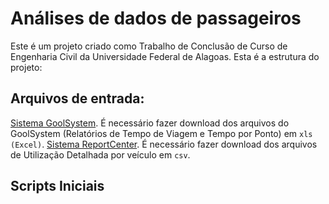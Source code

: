 # Análises de dados de passageiros

Este é um projeto criado como Trabalho de Conclusão de Curso de Engenharia Civil da Universidade Federal de Alagoas.
Esta é a estrutura do projeto:


## Arquivos de entrada:

[Sistema GoolSystem](). É necessário fazer download dos arquivos do GoolSystem (Relatórios de Tempo de Viagem e Tempo por Ponto) em `xls (Excel)`.
[Sistema ReportCenter](). É necessário fazer download dos arquivos de Utilização Detalhada por veículo em `csv`.

## Scripts Iniciais

